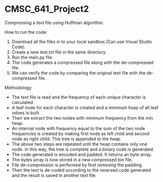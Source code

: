 # CMSC_641_Project2

Compressing a text file using Huffman algorithm.

How to run the code:
 1. Download all the files in to your local sandbox.(Can use Visual Studio Code).
 2. Create a new test.txt file in the same directory.
 3. Run the main.py file.
 4. The code generates a compressed file along with the de-compressed file.
 5. We can verify the code by comparing the original text file with the de-compressed file.

Methodology
- The text file is read and the frequency of each unique character is calculated. 
- A leaf node for each character is created and a minimum heap of all leaf ndoes is built.
- Then we extract the two nodes with minimum frequency from the min heap.
- An internal node with frequency equal to the sum of the two node frequencies is created by making first node as left child and second node as right child. This tree is appended to the heap.
- The above two steps are repeated until the heap contains only one node. In this way, the tree is complete and a binary code is generated.
- The code generated is encoded and padded. It returns an byte array.
- The bytes array is now stored in a new compressed bin file.
- File de-compression is performed by first removing the padding.
- Then the text is de-coded according to the reversed code generated and the result is saved in another text file.
